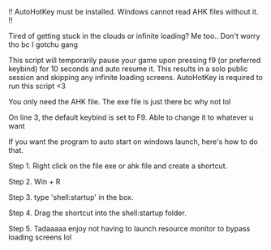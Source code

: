 !! AutoHotKey must be installed. Windows cannot read AHK files without it. !!

Tired of getting stuck in the clouds or infinite loading? Me too.. Don't worry tho bc I gotchu gang 

This script will temporarily pause your game upon pressing f9 (or preferred keybind) for 10 seconds and auto resume it. This results in a solo public session and skipping any infinite loading screens. AutoHotKey is required to run this script <3

You only need the AHK file. The exe file is just there bc why not lol

On line 3, the default keybind is set to F9. Able to change it to whatever u want

If you want the program to auto start on windows launch, here's how to do that.

Step 1. Right click on the file exe or ahk file and create a shortcut. 

Step 2. Win + R

Step 3. type 'shell:startup' in the box.

Step 4. Drag the shortcut into the shell:startup folder.

Step 5. Tadaaaaa enjoy not having to launch resource monitor to bypass loading screens lol
